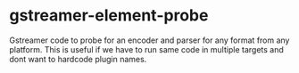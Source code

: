 # gstreamer-element-probe
Gstreamer code to probe for an encoder and parser for any format from any platform. 
This is useful if we have to run same code in multiple targets and dont want to hardcode plugin names.
